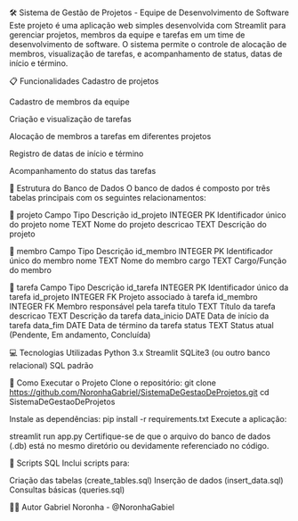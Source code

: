 🛠️ Sistema de Gestão de Projetos - Equipe de Desenvolvimento de Software
Este projeto é uma aplicação web simples desenvolvida com Streamlit para gerenciar projetos, membros da equipe e tarefas em um time de desenvolvimento de software. O sistema permite o controle de alocação de membros, visualização de tarefas, e acompanhamento de status, datas de início e término.

📋 Funcionalidades
Cadastro de projetos

Cadastro de membros da equipe

Criação e visualização de tarefas

Alocação de membros a tarefas em diferentes projetos

Registro de datas de início e término

Acompanhamento do status das tarefas

🧱 Estrutura do Banco de Dados
O banco de dados é composto por três tabelas principais com os seguintes relacionamentos:

🔹 projeto
Campo	Tipo	Descrição
id_projeto	INTEGER PK	Identificador único do projeto
nome	TEXT	Nome do projeto
descricao	TEXT	Descrição do projeto

🔹 membro
Campo	Tipo	Descrição
id_membro	INTEGER PK	Identificador único do membro
nome	TEXT	Nome do membro
cargo	TEXT	Cargo/Função do membro

🔹 tarefa
Campo	Tipo	Descrição
id_tarefa	INTEGER PK	Identificador único da tarefa
id_projeto	INTEGER FK	Projeto associado à tarefa
id_membro	INTEGER FK	Membro responsável pela tarefa
titulo	TEXT	Título da tarefa
descricao	TEXT	Descrição da tarefa
data_inicio	DATE	Data de início da tarefa
data_fim	DATE	Data de término da tarefa
status	TEXT	Status atual (Pendente, Em andamento, Concluída)

💻 Tecnologias Utilizadas
Python 3.x
Streamlit
SQLite3 (ou outro banco relacional)
SQL padrão

🚀 Como Executar o Projeto
Clone o repositório: git clone https://github.com/NoronhaGabriel/SistemaDeGestaoDeProjetos.git
cd SistemaDeGestaoDeProjetos

Instale as dependências:
pip install -r requirements.txt
Execute a aplicação:

streamlit run app.py
Certifique-se de que o arquivo do banco de dados (.db) está no mesmo diretório ou devidamente referenciado no código.

🧪 Scripts SQL
Inclui scripts para:

Criação das tabelas (create_tables.sql)
Inserção de dados (insert_data.sql)
Consultas básicas (queries.sql)



👨‍💻 Autor
Gabriel Noronha - @NoronhaGabiel
